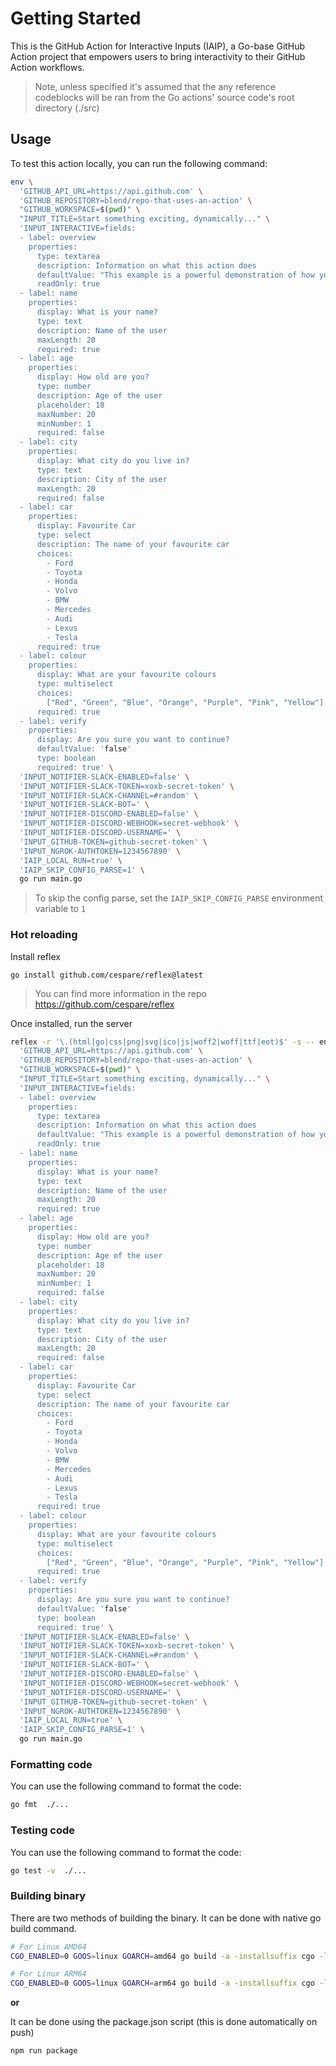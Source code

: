 # Getting Started

This is the GitHub Action for Interactive Inputs (IAIP), a Go-base GitHub Action project that empowers users to bring interactivity to their GitHub Action workflows.

> Note, unless specified it's assumed that the any reference codeblocks will be ran from the Go actions' source code's root directory (./src)

## Usage

To test this action locally, you can run the following command:

```sh
env \
  'GITHUB_API_URL=https://api.github.com' \
  'GITHUB_REPOSITORY=blend/repo-that-uses-an-action' \
  "GITHUB_WORKSPACE=$(pwd)" \
  "INPUT_TITLE=Start something exciting, dynamically..." \
  'INPUT_INTERACTIVE=fields:
  - label: overview
    properties:
      type: textarea
      description: Information on what this action does
      defaultValue: "This example is a powerful demonstration of how you can utilize the boasiHQ/interactive-inputs action to tailor the dynamic portal to your specific needs and desired output."
      readOnly: true
  - label: name
    properties:
      display: What is your name?
      type: text
      description: Name of the user
      maxLength: 20
      required: true
  - label: age
    properties:
      display: How old are you?
      type: number
      description: Age of the user
      placeholder: 18
      maxNumber: 20
      minNumber: 1
      required: false
  - label: city
    properties:
      display: What city do you live in?
      type: text
      description: City of the user
      maxLength: 20
      required: false 
  - label: car
    properties:
      display: Favourite Car
      type: select
      description: The name of your favourite car
      choices:
        - Ford
        - Toyota
        - Honda
        - Volvo
        - BMW
        - Mercedes
        - Audi
        - Lexus
        - Tesla
      required: true
  - label: colour
    properties:
      display: What are your favourite colours
      type: multiselect
      choices: 
        ["Red", "Green", "Blue", "Orange", "Purple", "Pink", "Yellow"]
      required: true
  - label: verify
    properties:
      display: Are you sure you want to continue?
      defaultValue: 'false'
      type: boolean
      required: true' \
  'INPUT_NOTIFIER-SLACK-ENABLED=false' \
  'INPUT_NOTIFIER-SLACK-TOKEN=xoxb-secret-token' \
  'INPUT_NOTIFIER-SLACK-CHANNEL=#random' \
  'INPUT_NOTIFIER-SLACK-BOT=' \
  'INPUT_NOTIFIER-DISCORD-ENABLED=false' \
  'INPUT_NOTIFIER-DISCORD-WEBHOOK=secret-webhook' \
  'INPUT_NOTIFIER-DISCORD-USERNAME=' \
  'INPUT_GITHUB-TOKEN=github-secret-token' \
  'INPUT_NGROK-AUTHTOKEN=1234567890' \
  'IAIP_LOCAL_RUN=true' \
  'IAIP_SKIP_CONFIG_PARSE=1' \
  go run main.go
```

> To skip the config parse, set the `IAIP_SKIP_CONFIG_PARSE` environment variable to `1`

### Hot reloading

Install reflex

`go install github.com/cespare/reflex@latest`

> You can find more information in the repo https://github.com/cespare/reflex

Once installed, run the server

```sh
reflex -r '\.(html|go|css|png|svg|ico|js|woff2|woff|ttf|eot)$' -s -- env \
  'GITHUB_API_URL=https://api.github.com' \
  'GITHUB_REPOSITORY=blend/repo-that-uses-an-action' \
  "GITHUB_WORKSPACE=$(pwd)" \
  "INPUT_TITLE=Start something exciting, dynamically..." \
  'INPUT_INTERACTIVE=fields:
  - label: overview
    properties:
      type: textarea
      description: Information on what this action does
      defaultValue: "This example is a powerful demonstration of how you can utilize the boasiHQ/interactive-inputs action to tailor the dynamic portal to your specific needs and desired output."
      readOnly: true
  - label: name
    properties:
      display: What is your name?
      type: text
      description: Name of the user
      maxLength: 20
      required: true
  - label: age
    properties:
      display: How old are you?
      type: number
      description: Age of the user
      placeholder: 18
      maxNumber: 20
      minNumber: 1
      required: false
  - label: city
    properties:
      display: What city do you live in?
      type: text
      description: City of the user
      maxLength: 20
      required: false 
  - label: car
    properties:
      display: Favourite Car
      type: select
      description: The name of your favourite car
      choices:
        - Ford
        - Toyota
        - Honda
        - Volvo
        - BMW
        - Mercedes
        - Audi
        - Lexus
        - Tesla
      required: true
  - label: colour
    properties:
      display: What are your favourite colours
      type: multiselect
      choices: 
        ["Red", "Green", "Blue", "Orange", "Purple", "Pink", "Yellow"]
      required: true
  - label: verify
    properties:
      display: Are you sure you want to continue?
      defaultValue: 'false'
      type: boolean
      required: true' \
  'INPUT_NOTIFIER-SLACK-ENABLED=false' \
  'INPUT_NOTIFIER-SLACK-TOKEN=xoxb-secret-token' \
  'INPUT_NOTIFIER-SLACK-CHANNEL=#random' \
  'INPUT_NOTIFIER-SLACK-BOT=' \
  'INPUT_NOTIFIER-DISCORD-ENABLED=false' \
  'INPUT_NOTIFIER-DISCORD-WEBHOOK=secret-webhook' \
  'INPUT_NOTIFIER-DISCORD-USERNAME=' \
  'INPUT_GITHUB-TOKEN=github-secret-token' \
  'INPUT_NGROK-AUTHTOKEN=1234567890' \
  'IAIP_LOCAL_RUN=true' \
  'IAIP_SKIP_CONFIG_PARSE=1' \
  go run main.go
```


### Formatting code

You can use the following command to format the code:

```sh
go fmt  ./...
```

### Testing code

You can use the following command to format the code:

```sh
go test -v  ./...
```

### Building binary

There are two methods of building the binary. It can be done with native go build command.


```sh
# For Linux AMD64
CGO_ENABLED=0 GOOS=linux GOARCH=amd64 go build -a -installsuffix cgo -ldflags=\"-w -s\" -o dist/action-amd64 main.go

# For Linux ARM64
CGO_ENABLED=0 GOOS=linux GOARCH=arm64 go build -a -installsuffix cgo -ldflags=\"-w -s\" -o dist/action-arm64 main.go
```

**or**

It can be done using the package.json script (this is done automatically on push)

```sh
npm run package
```
